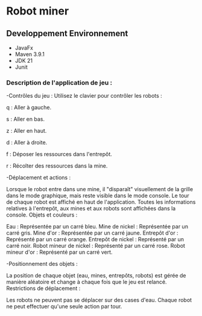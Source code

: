 # Robot miner

## Developpement Environnement
- JavaFx
- Maven 3.9.1
- JDK 21
- Junit
### Description de l'application de jeu :


-Contrôles du jeu : Utilisez le clavier pour contrôler les robots :

q : Aller à gauche.

s : Aller en bas.

z : Aller en haut.

d : Aller à droite.

f : Déposer les ressources dans l'entrepôt.

r : Récolter des ressources dans la mine.



-Déplacement et actions :

Lorsque le robot entre dans une mine, il "disparaît" visuellement de la grille dans le mode graphique, mais reste visible dans le mode console.
Le tour de chaque robot est affiché en haut de l'application.
Toutes les informations relatives à l'entrepôt, aux mines et aux robots sont affichées dans la console.
Objets et couleurs :

Eau : Représentée par un carré bleu.
Mine de nickel : Représentée par un carré gris.
Mine d'or : Représentée par un carré jaune.
Entrepôt d'or : Représenté par un carré orange.
Entrepôt de nickel : Représenté par un carré noir.
Robot mineur de nickel : Représenté par un carré rose.
Robot mineur d'or : Représenté par un carré vert.

-Positionnement des objets :

La position de chaque objet (eau, mines, entrepôts, robots) est gérée de manière aléatoire et change à chaque fois que le jeu est relancé.
Restrictions de déplacement :

Les robots ne peuvent pas se déplacer sur des cases d'eau.
Chaque robot ne peut effectuer qu'une seule action par tour.



